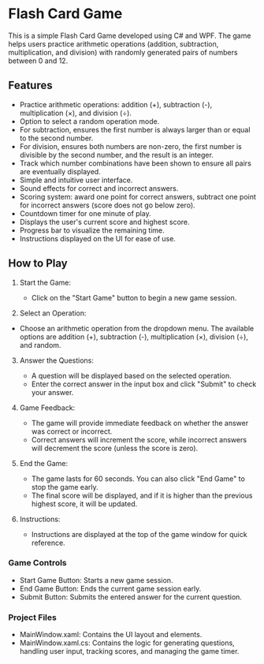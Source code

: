 # Flash Card Game

This is a simple Flash Card Game developed using C# and WPF. The game helps users practice arithmetic operations (addition, subtraction, multiplication, and division) with randomly generated pairs of numbers between 0 and 12.

## Features

- Practice arithmetic operations: addition (+), subtraction (-), multiplication (×), and division (÷).
- Option to select a random operation mode.
- For subtraction, ensures the first number is always larger than or equal to the second number.
- For division, ensures both numbers are non-zero, the first number is divisible by the second number, and the result is an integer.
- Track which number combinations have been shown to ensure all pairs are eventually displayed.
- Simple and intuitive user interface.
- Sound effects for correct and incorrect answers.
- Scoring system: award one point for correct answers, subtract one point for incorrect answers (score does not go below zero).
- Countdown timer for one minute of play.
- Displays the user's current score and highest score.
- Progress bar to visualize the remaining time.
- Instructions displayed on the UI for ease of use.

## How to Play
1. Start the Game:
   - Click on the "Start Game" button to begin a new game session.
   
2.  Select an Operation:
   - Choose an arithmetic operation from the dropdown menu. The available options are addition (+), subtraction (-), multiplication (×), division (÷), and random.
   
3. Answer the Questions:
   - A question will be displayed based on the selected operation.
   - Enter the correct answer in the input box and click "Submit" to check your answer.
   
4. Game Feedback:
   - The game will provide immediate feedback on whether the answer was correct or incorrect.
   - Correct answers will increment the score, while incorrect answers will decrement the score (unless the score is zero).
   
5. End the Game:
   - The game lasts for 60 seconds. You can also click "End Game" to stop the game early.
   - The final score will be displayed, and if it is higher than the previous highest score, it will be updated.
   
6. Instructions:
   - Instructions are displayed at the top of the game window for quick reference.

### Game Controls

- Start Game Button: Starts a new game session.
- End Game Button: Ends the current game session early.
- Submit Button: Submits the entered answer for the current question.

### Project Files

- MainWindow.xaml: Contains the UI layout and elements.
- MainWindow.xaml.cs: Contains the logic for generating questions, handling user input, tracking scores, and managing the game timer.
